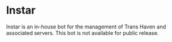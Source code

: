 # Instar

Instar is an in-house bot for the management of Trans Haven and associated servers.  This bot is not available for public release.
